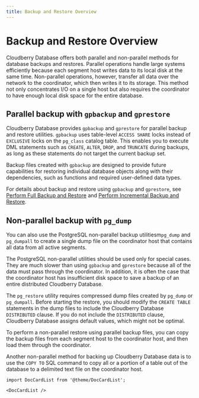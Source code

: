 ```yaml
---
title: Backup and Restore Overview
---
```


# Backup and Restore Overview

Cloudberry Database offers both parallel and non-parallel methods for database backups and restores. Parallel operations handle large systems efficiently because each segment host writes data to its local disk at the same time. Non-parallel operations, however, transfer all data over the network to the coordinator, which then writes it to its storage. This method not only concentrates I/O on a single host but also requires the coordinator to have enough local disk space for the entire database.

## Parallel backup with `gpbackup` and `gprestore`

Cloudberry Database provides `gpbackup` and `gprestore` for parallel backup and restore utilities. `gpbackup` uses table-level `ACCESS SHARE` locks instead of `EXCLUSIVE` locks on the `pg_class` catalog table. This enables you to execute DML statements such as `CREATE`, `ALTER`, `DROP`, and `TRUNCATE` during backups, as long as these statements do not target the current backup set.

Backup files created with `gpbackup` are designed to provide future capabilities for restoring individual database objects along with their dependencies, such as functions and required user-defined data types.

For details about backup and restore using `gpbackup` and `gprestore`, see [Perform Full Backup and Restore](/docs/sys-admin/perform-full-backup-and-restore.md) and [Perform Incremental Backup and Restore](/docs/sys-admin/perform-incremental-backup-and-restore.md).

## Non-parallel backup with `pg_dump`

You can also use the PostgreSQL non-parallel backup utilitiesm`pg_dump` and `pg_dumpall` to create a single dump file on the coordinator host that contains all data from all active segments.

The PostgreSQL non-parallel utilities should be used only for special cases. They are much slower than using `gpbackup` and `gprestore` because all of the data must pass through the coordinator. In addition, it is often the case that the coordinator host has insufficient disk space to save a backup of an entire distributed Cloudberry Database.

The `pg_restore` utility requires compressed dump files created by `pg_dump` or `pg_dumpall`. Before starting the restore, you should modify the `CREATE TABLE` statements in the dump files to include the Cloudberry Database `DISTRIBUTED` clause. If you do not include the `DISTRIBUTED` clause, Cloudberry Database assigns default values, which might not be optimal.

To perform a non-parallel restore using parallel backup files, you can copy the backup files from each segment host to the coordinator host, and then load them through the coordinator.

Another non-parallel method for backing up Cloudberry Database data is to use the `COPY TO` SQL command to copy all or a portion of a table out of the database to a delimited text file on the coordinator host.

```mdx-code-block
import DocCardList from '@theme/DocCardList';

<DocCardList />
```